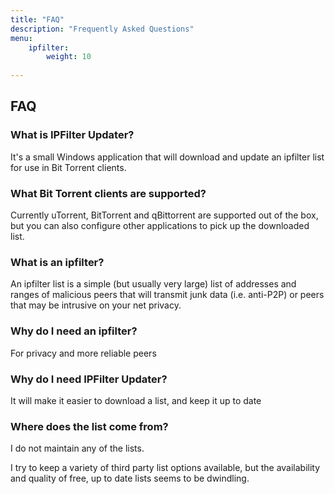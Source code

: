 ```yaml
---
title: "FAQ"
description: "Frequently Asked Questions"
menu:
    ipfilter:
        weight: 10
        
---
```


## FAQ

### What is IPFilter Updater?

It's a small Windows application that will download and update an ipfilter list for use in Bit Torrent clients.

### What Bit Torrent clients are supported?

Currently uTorrent, BitTorrent and qBittorrent are supported out of the box, but you can also configure other applications to pick up the downloaded list.

### What is an ipfilter?

An ipfilter list is a simple (but usually very large) list of addresses and ranges of malicious peers that will transmit junk data (i.e. anti-P2P) or peers that may be intrusive on your net privacy.

### Why do I need an ipfilter?

For privacy and more reliable peers

### Why do I need IPFilter Updater?

It will make it easier to download a list, and keep it up to date

### Where does the list come from?

I do not maintain any of the lists.

I try to keep a variety of third party list options available, but the availability and quality of free, up to date lists seems to be dwindling.